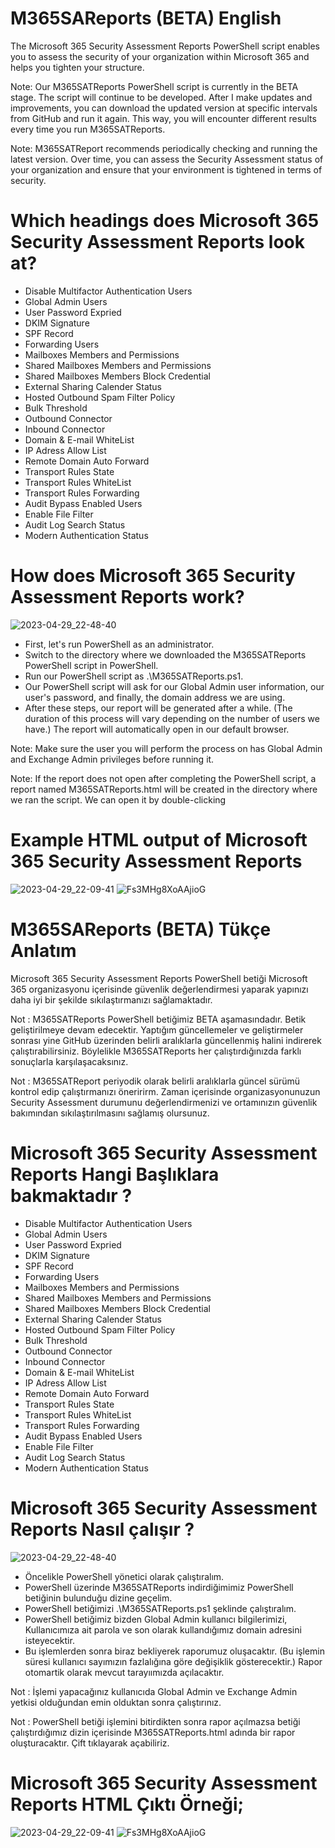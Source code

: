 # M365SAReports (BETA) English
The Microsoft 365 Security Assessment Reports PowerShell script enables you to assess the security of your organization within Microsoft 365 and helps you tighten your structure.

Note: Our M365SATReports PowerShell script is currently in the BETA stage. The script will continue to be developed. After I make updates and improvements, you can download the updated version at specific intervals from GitHub and run it again. This way, you will encounter different results every time you run M365SATReports.

Note: M365SATReport recommends periodically checking and running the latest version. Over time, you can assess the Security Assessment status of your organization and ensure that your environment is tightened in terms of security.

# Which headings does Microsoft 365 Security Assessment Reports look at?

- Disable Multifactor Authentication Users
- Global Admin Users
- User Password Expried
- DKIM Signature
- SPF Record
- Forwarding Users
- Mailboxes Members and Permissions
- Shared Mailboxes Members and Permissions
- Shared Mailboxes Members Block Credential
- External Sharing Calender Status
- Hosted Outbound Spam Filter Policy
- Bulk Threshold
- Outbound Connector
- Inbound Connector
- Domain & E-mail WhiteList
- IP Adress Allow List
- Remote Domain Auto Forward
- Transport Rules State
- Transport Rules WhiteList
- Transport Rules Forwarding
- Audit Bypass Enabled Users
- Enable File Filter
- Audit Log Search Status
- Modern Authentication Status

# How does Microsoft 365 Security Assessment Reports work?

![2023-04-29_22-48-40](https://user-images.githubusercontent.com/53214224/235321553-f3ae67a9-d1f9-401f-8f43-55674bc0207d.png)

- First, let's run PowerShell as an administrator.
- Switch to the directory where we downloaded the M365SATReports PowerShell script in PowerShell.
- Run our PowerShell script as .\M365SATReports.ps1.
- Our PowerShell script will ask for our Global Admin user information, our user's password, and finally, the domain address we are using.
- After these steps, our report will be generated after a while. (The duration of this process will vary depending on the number of users we have.) The report will automatically open in our default browser.

Note: Make sure the user you will perform the process on has Global Admin and Exchange Admin privileges before running it.

Note: If the report does not open after completing the PowerShell script, a report named M365SATReports.html will be created in the directory where we ran the script. We can open it by double-clicking

# Example HTML output of Microsoft 365 Security Assessment Reports

![2023-04-29_22-09-41](https://user-images.githubusercontent.com/53214224/235320188-704e69c4-9955-45a3-b57d-14051984afd8.png)
![Fs3MHg8XoAAjioG](https://user-images.githubusercontent.com/53214224/235319862-85c2c4b2-8c24-4b86-8bc8-d9b87f4531eb.jpeg)

# M365SAReports (BETA) Tükçe Anlatım
Microsoft 365 Security Assessment Reports PowerShell betiği Microsoft 365 organizasyonu içerisinde güvenlik değerlendirmesi yaparak yapınızı daha iyi bir şekilde sıkılaştırmanızı sağlamaktadır. 

Not : M365SATReports PowerShell betiğimiz BETA aşamasındadır. Betik geliştirilmeye devam edecektir. Yaptığım güncellemeler ve geliştirmeler sonrası yine GitHub üzerinden belirli aralıklarla güncellenmiş halini indirerek çalıştırabilirsiniz. Böylelikle M365SATReports her çalıştırdığınızda farklı sonuçlarla karşılaşacaksınız. 

Not : M365SATReport periyodik olarak belirli aralıklarla güncel sürümü kontrol edip çalıştırmanızı öneririrm. Zaman içerisinde organizasyonunuzun  Security Assessment durumunu değerlendirmenizi ve ortamınızın güvenlik bakımından sıkılaştırılmasını sağlamış olursunuz. 

# Microsoft 365 Security Assessment Reports Hangi Başlıklara bakmaktadır ? 

- Disable Multifactor Authentication Users
- Global Admin Users
- User Password Expried
- DKIM Signature
- SPF Record
- Forwarding Users
- Mailboxes Members and Permissions
- Shared Mailboxes Members and Permissions
- Shared Mailboxes Members Block Credential
- External Sharing Calender Status
- Hosted Outbound Spam Filter Policy
- Bulk Threshold
- Outbound Connector
- Inbound Connector
- Domain & E-mail WhiteList
- IP Adress Allow List
- Remote Domain Auto Forward
- Transport Rules State
- Transport Rules WhiteList
- Transport Rules Forwarding
- Audit Bypass Enabled Users
- Enable File Filter
- Audit Log Search Status
- Modern Authentication Status




# Microsoft 365 Security Assessment Reports Nasıl çalışır ? 

![2023-04-29_22-48-40](https://user-images.githubusercontent.com/53214224/235321553-f3ae67a9-d1f9-401f-8f43-55674bc0207d.png)

- Öncelikle PowerShell yönetici olarak çalıştıralım.
- PowerShell üzerinde M365SATReports indirdiğimimiz PowerShell betiğinin bulunduğu dizine geçelim.
- PowerShell betiğimizi .\M365SATReports.ps1 şeklinde çalıştıralım.
- PowerShell betiğimiz bizden Global Admin kullanıcı bilgilerimizi, Kullanıcımıza ait parola ve son olarak kullandığımız domain adresini isteyecektir. 
- Bu işlemlerden sonra biraz bekliyerek raporumuz oluşacaktır. (Bu işlemin süresi kullanıcı sayımızın fazlalığına göre değişiklik gösterecektir.) Rapor otomartik olarak mevcut tarayıımızda açılacaktır.

Not : İşlemi yapacağınız kullanıcıda Global Admin ve Exchange Admin yetkisi olduğundan emin olduktan sonra çalıştırınız. 

Not : PowerShell betiği işlemini bitirdikten sonra rapor açılmazsa betiği çalıştırdığımız dizin içerisinde M365SATReports.html adında bir rapor oluşturacaktır. Çift tıklayarak açabiliriz. 

# Microsoft 365 Security Assessment Reports HTML Çıktı Örneği;

![2023-04-29_22-09-41](https://user-images.githubusercontent.com/53214224/235320188-704e69c4-9955-45a3-b57d-14051984afd8.png)
![Fs3MHg8XoAAjioG](https://user-images.githubusercontent.com/53214224/235319862-85c2c4b2-8c24-4b86-8bc8-d9b87f4531eb.jpeg)
